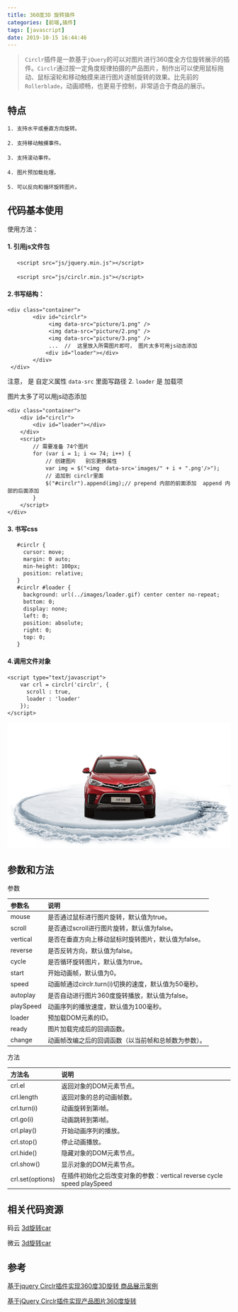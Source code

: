```yaml
---
title: 360度3D 旋转插件
categories: [前端,插件]
tags: [javascript] 
date: 2019-10-15 16:44:46
---
```


>`Circlr`插件是一款基于`jQuery`的可以对图片进行360度全方位旋转展示的插件。`Circlr`通过按一定角度规律拍摄的产品图片，制作出可以使用鼠标拖动、鼠标滚轮和移动触摸来进行图片逐帧旋转的效果。比先前的`Rollerblade`，动画顺畅，也更易于控制，非常适合于商品的展示。

## 特点

    1. 支持水平或垂直方向旋转。
    
    2. 支持移动触摸事件。
    
    3. 支持滚动事件。
    
    4. 图片预加载处理。
    
    5. 可以反向和循环旋转图片。

## 代码基本使用

使用方法：

#### 1. 引用js文件包


       <script src="js/jquery.min.js"></script>
    
       <script src="js/circlr.min.js"></script>
  

 ####   2.书写结构：


    <div class="container">
            <div id="circlr">
                 <img data-src="picture/1.png" />
                 <img data-src="picture/2.png" /> 
                 <img data-src="picture/3.png" />  
                 ...  //  这里放入所需图片即可， 图片太多可用js动态添加
                <div id="loader"></div>
            </div>
     </div>


注意， 是 自定义属性  `data-src` 里面写路径    2.  `loader` 是 加载项 

图片太多了可以用js动态添加

    <div class="container">
        <div id="circlr">
            <div id="loader"></div>
        </div>
        <script>
            // 需要准备 74个图片
            for (var i = 1; i <= 74; i++) {
                // 创建图片   别忘更换属性
                var img = $("<img  data-src='images/" + i + ".png'/>");
                // 追加到 circlr里面
                $("#circlr").append(img);// prepend 内部的前面添加  append 内部的后面添加
            }
        </script>
    </div>


#### 3. 书写css


       #circlr {
         cursor: move;
         margin: 0 auto;
         min-height: 100px;
         position: relative;
       }
       #circlr #loader {
         background: url(../images/loader.gif) center center no-repeat;
         bottom: 0;
         display: none;
         left: 0;
         position: absolute;
         right: 0;
         top: 0;
       }

#### 4.调用文件对象

    <script type="text/javascript">
        var crl = circlr('circlr', {
          scroll : true,
          loader : 'loader'
        });
    </script>


![](https://raw.githubusercontent.com/qnyt1993/picture/master/img/2019/10/15/1.png)

## 参数和方法

参数

|参数名|说明|
|:--|:--|
|mouse|是否通过鼠标进行图片旋转，默认值为true。|
|scroll|是否通过scroll进行图片旋转，默认值为false。|
|vertical|是否在垂直方向上移动鼠标时旋转图片，默认值为false。|
|reverse|是否反转方向，默认值为false。|
|cycle|是否循环旋转图片，默认值为true。|
|start|开始动画帧，默认值为0。|
|speed|动画帧通过circlr.turn(i)切换的速度，默认值为50毫秒。|
|autoplay|是否自动进行图片360度旋转播放，默认值为false。|
|playSpeed|动画序列的播放速度，默认值为100毫秒。|
|loader|预加载DOM元素的ID。|
|ready|图片加载完成后的回调函数。|
|change|动画帧改编之后的回调函数（以当前帧和总帧数为参数）。|

方法

|方法名|说明|
|:--|:--|
|crl.el|返回对象的DOM元素节点。|
|crl.length|返回对象的总的动画帧数。|
|crl.turn(i)|动画旋转到第i帧。|
|crl.go(i)|动画跳转到第i帧。|
|crl.play()|开始动画序列的播放。|
|crl.stop()|停止动画播放。|
|crl.hide()|隐藏对象的DOM元素节点。|
|crl.show()|显示对象的DOM元素节点。|
|crl.set(options)|在插件初始化之后改变对象的参数：vertical reverse cycle speed playSpeed|



## 相关代码资源

码云
[3d旋转car](https://gitee.com/an1993/3D-car)

微云
[3d旋转car](https://share.weiyun.com/5NzLozb)

## 参考

[基于jquery Circlr插件实现360度3D旋转 商品展示案例](https://blog.csdn.net/zero________________/article/details/80373248)

[基于jQuery Circlr插件实现产品图片360度旋转](https://www.jb51.net/article/72460.htm)



